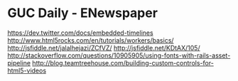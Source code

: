 GUC Daily - ENewspaper
======================
https://dev.twitter.com/docs/embedded-timelines
http://www.html5rocks.com/en/tutorials/workers/basics/
http://jsfiddle.net/jalalhejazi/ZCfVZ/
http://jsfiddle.net/KDtAX/105/
http://stackoverflow.com/questions/10905905/using-fonts-with-rails-asset-pipeline
http://blog.teamtreehouse.com/building-custom-controls-for-html5-videos
